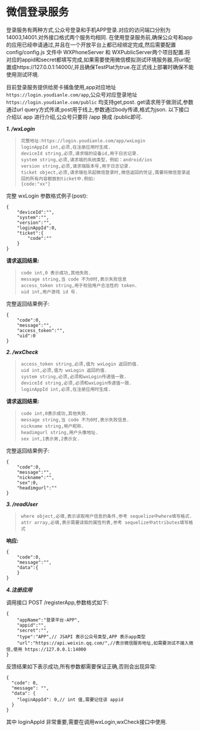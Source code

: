 # 微信登录服务 #
登录服务有两种方式,公众号登录和手机APP登录.对应的访问端口分别为14003,14001.对外接口格式两个服务均相同.
在使用登录服务前,确保公众号和app的应用已经申请通过,并且在一个开放平台上都已经绑定完成,然后需要配置 config/config.js 文件中 WXPhoneServer 和 WXPublicServer两个项目配置.将对应的appid和secret都填写完成,如果需要使用微信模拟测试环境服务器,将url配置成https://127.0.0.1:14000/,并且确保TestPlat为true.在正式线上部署时确保不能使用测试环境.

目前登录服务提供给房卡捕鱼使用,app对应地址`https://login.youdianle.com/app`,公众号对应登录地址`https://login.youdianle.com/public`
均支持get,post. get请求用于做测试,参数通过url query方式传递;post用于线上,参数通过body传递,格式为json.
以下接口介绍以 app 进行介绍,公众号只要将 /app 换成 /public即可.

***1. /wxLogin***
>
>     完整地址:https://login.youdianle.com/app/wxLogin
>     loginAppId int,必须,在注册应用时生成.
>     deviceId string,必须,请求端的设备id,用于日志记录.
>     system string,必须,请求端的系统类型，例如：android/ios
>     version string,必须,请求端版本号,用于日志记录.
>     ticket object,必须,请求端在吊起微信登录时,微信返回的凭证,需要将微信登录返回的所有内容都放到ticket中.例如:
>     {code:"xx"}

完整 wxLogin 参数格式例子(post):

    {
    	"deviceId":"",
    	"system":"",
    	"version":"",
		"loginAppId":0,
    	"ticket":{
    		"code":""
    	}
    }

**请求返回结果:**

>     code int,0 表示成功,其他失败.
>     message string,当 code 不为0时,表示失败信息
>     access_token string,用于校验用户合法性的 token.
>     uid int,用户游戏 id 号.

完整返回结果例子:

    {
    	"code":0,
    	"message":"",
    	"access_token":"",
    	"uid":0
    }

***2. /wxCheck***

>     access_token string,必须,值为 wxLogin 返回的值.
>     uid int,必须,值为 wxLogin 返回的值.
>     system string,必须,必须和wxLogin传递值一致.
>     deviceId string,必须,必须和wxLogin传递值一致.
>     loginAppId int,必须,在注册应用时生成.

**请求返回结果:**

>     code int,0表示成功,其他失败.
>     message string,当 code 不为0时,表示失败信息.
>     nickname string,用户昵称.
>     headimgurl string,用户头像地址.
>     sex int,1表示男,2表示女.

完整返回结果例子:

    {
    	"code":0,
    	"message":"",
    	"nickname":"",
    	"sex":0,
		"headimgurl":""
    }

***3. /readUser***

>     where object,必填,表示读取用户信息的条件,参考 sequelize中where填写格式.
>     attr array,必填,表示需要读取的属性列表,参考 sequelize中attributes填写格式

**响应:**

    {
    	"code":0,
    	"message":"",
    	"data":{
		}
    }

***4.注册应用***

调用接口 POST /registerApp,参数格式如下:

    {
	    "appName":"登录平台-APP",
	    "appid":"",
	    "secret":"",
	    "type":"APP",// JSAPI 表示公众号类型,APP 表示app类型
		"url":"https://api.weixin.qq.com/",//表示微信服务地址,如需要测试不接入微信,使用 https://127.0.0.1:14000
    }

反馈结果如下表示成功,所有参数都需要保证正确,否则会出现异常:

    {
      "code": 0,
      "message": "",
      "data": {
      	"loginAppId": 0,// int 值,需要记住该 appid
      }
    }
    

其中 loginAppId 非常重要,需要在调用wxLogin,wxCheck接口中使用.
